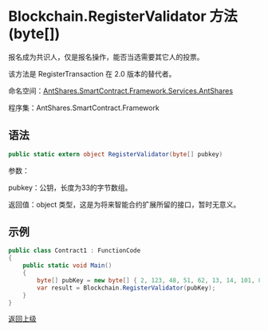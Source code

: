 # Blockchain.RegisterValidator 方法 (byte[])

报名成为共识人，仅是报名操作，能否当选需要其它人的投票。

该方法是 RegisterTransaction 在 2.0 版本的替代者。

命名空间：[AntShares.SmartContract.Framework.Services.AntShares](../../AntShares.md)

程序集：AntShares.SmartContract.Framework

## 语法

```c#
public static extern object RegisterValidator(byte[] pubkey)
```

参数：

pubkey：公钥，长度为33的字节数组。

返回值：object 类型，这是为将来智能合约扩展所留的接口，暂时无意义。

## 示例

```c#
public class Contract1 : FunctionCode
{
    public static void Main()
    {
        byte[] pubKey = new byte[] { 2, 123, 48, 51, 62, 13, 14, 101, 82, 174, 109, 29, 169, 249, 64, 159, 85, 30, 53, 238, 151, 25, 48, 94, 148, 93, 196, 220, 186, 153, 132, 86, 202 };
        var result = Blockchain.RegisterValidator(pubKey);
    }
}
```



[返回上级](../Blockchain.md)
